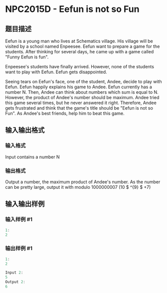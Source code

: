 # NPC2015D - Eefun is not so Fun

## 题目描述

Eefun is a young man who lives at Schematics village. His village will be visited by a school named Enpeesee. Eefun want to prepare a game for the students. After thinking for several days, he came up with a game called "Funny Eefun is fun".

Enpeesee's students have finally arrived. However, none of the students want to play with Eefun. Eefun gets disappointed.

Seeing tears on Eefun's face, one of the student, Andee, decide to play with Eefun. Eefun happily explains his game to Andee. Eefun currently has a number N. Then, Andee can think about numbers which sum is equal to N. However, the product of Andee's number should be maximum. Andee tried this game several times, but he never answered it right. Therefore, Andee gets frustrated and think that the game's title should be "Eefun is not so Fun". As Andee's best friends, help him to beat this game.

## 输入输出格式

### 输入格式

Input contains a number N

### 输出格式

Output a number, the maximum product of Andee's number. As the number can be pretty large, output it with modulo 1000000007 (10 $ ^{9} $ +7)

## 输入输出样例

### 输入样例 #1

```cpp
1:
2
```


### 输出样例 #1

```cpp
1:
2

Input 2:
5
Output 2:
6
```


